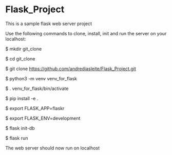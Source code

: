 # Flask_Project
This is a sample flask web server project

Use the following commands to clone, install, init and run the server on your localhost:

$ mkdir git_clone

$ cd git_clone

$ git clone https://github.com/andrediasleite/Flask_Project.git

$ python3 -m venv venv_for_flask

$ . venv_for_flask/bin/activate

$ pip install -e .

$ export FLASK_APP=flaskr

$ export FLASK_ENV=development

$ flask init-db

$ flask run


The web server should now run on localhost
